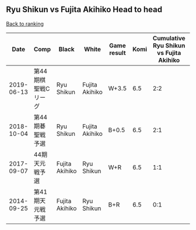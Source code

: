 ## Ryu Shikun vs Fujita Akihiko Head to head

[Back to ranking](../../index.md)




| **Date** | **Comp** | **Black** | **White** | **Game result** | **Komi** | **Cumulative Ryu Shikun vs Fujita Akihiko** | **Ryu Shikun streak** | **Fujita Akihiko streak** | 
| --- | --- | --- | --- | --- | --- | --- | --- | --- |
| 2019-06-13 | 第44期棋聖戦Cリーグ | Ryu Shikun | Fujita Akihiko | W+3.5 | 6.5 | 2:2 | 0 | 1 | 
| 2018-10-04 | 第44期碁聖戦予選 | Ryu Shikun | Fujita Akihiko | B+0.5 | 6.5 | 2:1 | 2 | 0 | 
| 2017-09-07 | 44期天元戦予選 | Fujita Akihiko | Ryu Shikun | W+R | 6.5 | 1:1 | 1 | 0 | 
| 2014-09-25 | 第41期天元戦予選 | Fujita Akihiko | Ryu Shikun | B+R | 6.5 | 0:1 | 0 | 1 |




